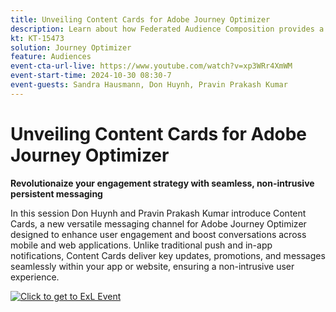 ```yaml
---
title: Unveiling Content Cards for Adobe Journey Optimizer 
description: Learn about how Federated Audience Composition provides a comprehensive approach to audience curation and activation with Real-Time CDP and Journey Optimizer. 
kt: KT-15473
solution: Journey Optimizer
feature: Audiences
event-cta-url-live: https://www.youtube.com/watch?v=xp3WRr4XmWM
event-start-time: 2024-10-30 08:30-7
event-guests: Sandra Hausmann, Don Huynh, Pravin Prakash Kumar
---
```

# Unveiling Content Cards for Adobe Journey Optimizer
**Revolutionaize your engagement strategy with seamless, non-intrusive persistent messaging**

In this session Don Huynh and Pravin Prakash Kumar introduce Content Cards, a new versatile messaging channel for Adobe Journey Optimizer designed to enhance user engagement and boost conversations across mobile and web applications. Unlike traditional push and in-app notifications, Content Cards deliver key updates, promotions, and messages seamlessly within your app or website, ensuring a non-intrusive user experience. 


<a href="https://www.youtube.com/watch?v=xp3WRr4XmWM">
    <img src="passets/30Oct24-webbanner.png" alt="Click to get to ExL Event">
</a>

